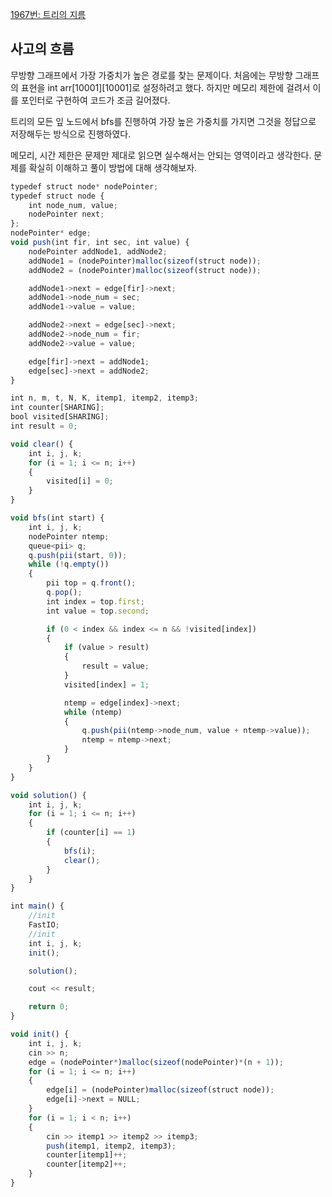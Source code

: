 [1967번: 트리의 지름](https://www.acmicpc.net/problem/1967)

## 사고의 흐름

무방향 그래프에서 가장 가중치가 높은 경로를 찾는 문제이다. 처음에는 무방향 그래프의 표현을 int arr[10001][10001]로 설정하려고 했다. 하지만 메모리 제한에 걸려서 이를 포인터로 구현하여 코드가 조금 길어졌다. 

트리의 모든 잎 노드에서 bfs를 진행하여 가장 높은 가중치를 가지면 그것을 정답으로 저장해두는 방식으로 진행하였다.

메모리, 시간 제한은 문제만 제대로 읽으면 실수해서는 안되는 영역이라고 생각한다. 문제를 확실히 이해하고 풀이 방법에 대해 생각해보자.

```jsx
typedef struct node* nodePointer;
typedef struct node {
	int node_num, value;
	nodePointer next;
};
nodePointer* edge;
void push(int fir, int sec, int value) {
	nodePointer addNode1, addNode2;
	addNode1 = (nodePointer)malloc(sizeof(struct node));
	addNode2 = (nodePointer)malloc(sizeof(struct node));

	addNode1->next = edge[fir]->next;
	addNode1->node_num = sec;
	addNode1->value = value;

	addNode2->next = edge[sec]->next;
	addNode2->node_num = fir;
	addNode2->value = value;

	edge[fir]->next = addNode1;
	edge[sec]->next = addNode2;
}

int n, m, t, N, K, itemp1, itemp2, itemp3;
int counter[SHARING];
bool visited[SHARING];
int result = 0;

void clear() {
	int i, j, k;
	for (i = 1; i <= n; i++)
	{
		visited[i] = 0;
	}
}

void bfs(int start) {
	int i, j, k;
	nodePointer ntemp;
	queue<pii> q;
	q.push(pii(start, 0));
	while (!q.empty())
	{
		pii top = q.front();
		q.pop();
		int index = top.first;
		int value = top.second;

		if (0 < index && index <= n && !visited[index])
		{
			if (value > result)
			{
				result = value;
			}
			visited[index] = 1;

			ntemp = edge[index]->next;
			while (ntemp)
			{
				q.push(pii(ntemp->node_num, value + ntemp->value));
				ntemp = ntemp->next;
			}
		}
	}
}

void solution() {
	int i, j, k;
	for (i = 1; i <= n; i++)
	{
		if (counter[i] == 1)
		{
			bfs(i);
			clear();
		}
	}
}

int main() {
	//init
	FastIO;
	//init
	int i, j, k;
	init();

	solution();

	cout << result;

	return 0;
}

void init() {
	int i, j, k;
	cin >> n;
	edge = (nodePointer*)malloc(sizeof(nodePointer)*(n + 1));
	for (i = 1; i <= n; i++)
	{
		edge[i] = (nodePointer)malloc(sizeof(struct node));
		edge[i]->next = NULL;
	}
	for (i = 1; i < n; i++)
	{
		cin >> itemp1 >> itemp2 >> itemp3;
		push(itemp1, itemp2, itemp3);
		counter[itemp1]++;
		counter[itemp2]++;
	}
}
```
